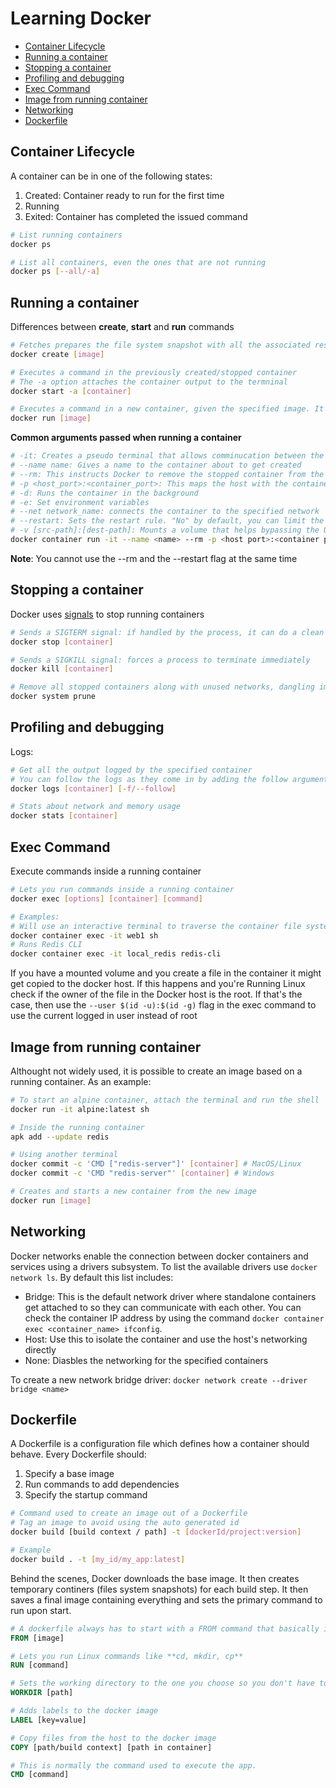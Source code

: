 # Learning Docker

- [Container Lifecycle](#container-lifecycle)
- [Running a container](#running-a-container)
- [Stopping a container](#stopping-a-container)
- [Profiling and debugging](#profiling-and-debugging)
- [Exec Command](#exec-command)
- [Image from running container](#image-from-running-container)
- [Networking](#networking)
- [Dockerfile](#dockerfile)

## Container Lifecycle

A container can be in one of the following states:

1. Created: Container ready to run for the first time
2. Running
3. Exited: Container has completed the issued command

```sh
# List running containers
docker ps

# List all containers, even the ones that are not running
docker ps [--all/-a]
```

## Running a container

Differences between **create**, **start** and **run** commands

```sh
# Fetches prepares the file system snapshot with all the associated resources to run the container
docker create [image]

# Executes a command in the previously created/stopped container
# The -a option attaches the container output to the termninal
docker start -a [container]

# Executes a command in a new container, given the specified image. It is like create + start
docker run [image]
```

**Common arguments passed when running a container**

```sh
# -it: Creates a pseudo terminal that allows comminucation between the host and the container.
# --name name: Gives a name to the container about to get created
# --rm: This instructs Docker to remove the stopped container from the container registry
# -p <host_port>:<container_port>: This maps the host with the container ports. If the host port is not provided it will get 1 randomly
# -d: Runs the container in the background
# -e: Set environment variables
# --net network_name: connects the container to the specified network
# --restart: Sets the restart rule. "No" by default, you can limit the number of times it restarts too.
# -v [src-path]:[dest-path]: Mounts a volume that helps bypassing the Union file system allowing to share files between the host and the container. The paths must be absolute or you can use $PWD for the src-path. This is perfect for development mode.
docker container run -it --name <name> --rm -p <host port>:<container port> -d -e ENV=value <image name> --restart on-failure
```
**Note**: You cannot use the --rm and the --restart flag at the same time

## Stopping a container

Docker uses [signals](https://en.wikipedia.org/wiki/Signal_(IPC)) to stop running containers

```sh
# Sends a SIGTERM signal: if handled by the process, it can do a clean up and give it time to shut down
docker stop [container]

# Sends a SIGKILL signal: forces a process to terminate immediately
docker kill [container]

# Remove all stopped containers along with unused networks, dangling images and build cache
docker system prune
```

## Profiling and debugging

Logs:

```sh
# Get all the output logged by the specified container
# You can follow the logs as they come in by adding the follow argument
docker logs [container] [-f/--follow]

# Stats about network and memory usage
docker stats [container]
```

## Exec Command

Execute commands inside a running container

```sh
# Lets you run commands inside a running container
docker exec [options] [container] [command]

# Examples:
# Will use an interactive terminal to traverse the container file system
docker container exec -it web1 sh
# Runs Redis CLI
docker container exec -it local_redis redis-cli
```

If you have a mounted volume and you create a file in the container it might get copied to the docker host. If this happens and you're Running Linux check if the owner of the file in the Docker host is the root. If that's the case, then use the `--user $(id -u):$(id -g)` flag in the exec command to use the current logged in user instead of root

## Image from running container

Althought not widely used, it is possible to create an image based on a running container. As an example:

```sh
# To start an alpine container, attach the terminal and run the shell
docker run -it alpine:latest sh

# Inside the running container
apk add --update redis

# Using another terminal
docker commit -c 'CMD ["redis-server"]' [container] # MacOS/Linux
docker commit -c 'CMD "redis-server"' [container] # Windows

# Creates and starts a new container from the new image
docker run [image]
```

## Networking

Docker networks enable the connection between docker containers and services using a drivers subsystem. To list the available drivers use `docker network ls`. By default this list includes:
- Bridge: This is the default network driver where standalone containers get attached to so they can communicate with each other. You can check the container IP address by using the command `docker container exec <container_name> ifconfig`.
- Host: Use this to isolate the container and use the host's networking directly
- None: Diasbles the networking for the specified containers

To create a new network bridge driver: `docker network create --driver bridge <name>`

## Dockerfile

A Dockerfile is a configuration file which defines how a container should behave. Every Dockerfile should:
1. Specify a base image
2. Run commands to add dependencies
3. Specify the startup command

```sh
# Command used to create an image out of a Dockerfile
# Tag an image to avoid using the auto generated id
docker build [build context / path] -t [dockerId/project:version]

# Example
docker build . -t [my_id/my_app:latest]

```

Behind the scenes, Docker downloads the base image. It then creates temporary continers (files system snapshots) for each build step. It then saves a final image containing everything and sets the primary command to run upon start.

```Dockerfile
# A dockerfile always has to start with a FROM command that basically imports a base image that can be another docker image or one you create from scratch.
FROM [image]

# Lets you run Linux commands like **cd, mkdir, cp**
RUN [command]

# Sets the working directory to the one you choose so you don't have to keep cd'ing into it
WORKDIR [path]

# Adds labels to the docker image
LABEL [key=value]

# Copy files from the host to the docker image
COPY [path/build context] [path in container]

# This is normally the command used to execute the app.
CMD [command]
```